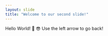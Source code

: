 ```yaml
---
layout: slide
title: "Welcome to our second slide!"
---
```

Hello World! :thinking: :sunglasses:
Use the left arrow to go back!
